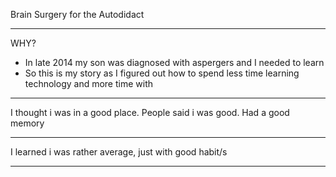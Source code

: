 
Brain Surgery for the Autodidact
***
WHY?

- In late 2014 my son was diagnosed with aspergers and I needed to learn
- So this is my story as I figured out how to spend less time learning technology and more time with

***
I thought i was in a good place.
People said i was good.
Had a good memory

***
I learned i was rather average, just with good habit/s

***
